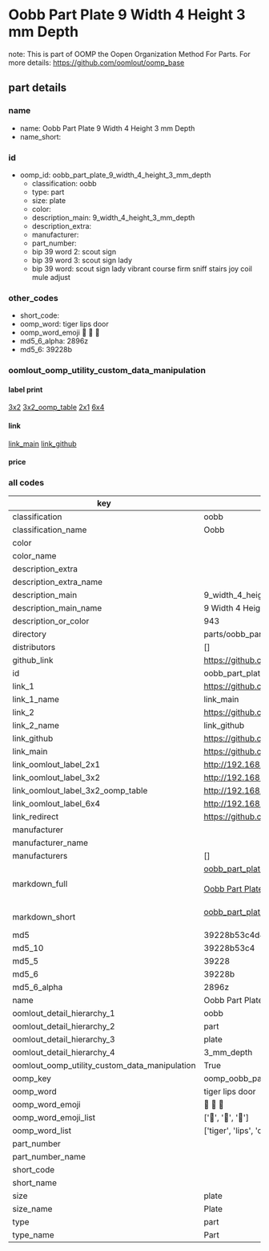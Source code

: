 # Oobb Part Plate 9 Width 4 Height 3 mm Depth  

note: This is part of OOMP the Oopen Organization Method For Parts. For more details: https://github.com/oomlout/oomp_base

##  part details
  







### name
* name: Oobb Part Plate 9 Width 4 Height 3 mm Depth
* name_short: 
### id
* oomp_id: oobb_part_plate_9_width_4_height_3_mm_depth
  * classification: oobb
  * type: part
  * size: plate
  * color: 
  * description_main: 9_width_4_height_3_mm_depth
  * description_extra: 
  * manufacturer: 
  * part_number: 
  * bip 39 word 2: scout sign
  * bip 39 word 3: scout sign lady
  * bip 39 word: scout sign lady vibrant course firm sniff stairs joy coil mule adjust

### other_codes
* short_code: 
* oomp_word: tiger lips door
* oomp_word_emoji :tiger: :lips: :door:
* md5_6_alpha: 2896z
* md5_6: 39228b






### oomlout_oomp_utility_custom_data_manipulation
#### label print
[3x2](http://192.168.1.245:1112/?label=oomp%202896z)
[3x2_oomp_table](http://192.168.1.108:1112/?label=oomp%202896z)
[2x1](http://192.168.1.242:1112/?label=oomp%202896z)
[6x4](http://192.168.1.55:1112/?label=oomp%202896z)    

#### link

[link_main](https://github.com/oomlout/oomlout_oomp_version_1_messy/tree/main/parts/oobb_part_plate_9_width_4_height_3_mm_depth) [link_github](https://github.com/oomlout/oomlout_oomp_version_1_messy/tree/main/parts/oobb_part_plate_9_width_4_height_3_mm_depth)                             

#### price







### all codes 
| key | value |  
| --- | --- |  
| classification | oobb |  
| classification_name | Oobb |  
| color |  |  
| color_name |  |  
| description_extra |  |  
| description_extra_name |  |  
| description_main | 9_width_4_height_3_mm_depth |  
| description_main_name | 9 Width 4 Height 3 mm Depth |  
| description_or_color | 943 |  
| directory | parts/oobb_part_plate_9_width_4_height_3_mm_depth |  
| distributors | [] |  
| github_link | https://github.com/oomlout/oomlout_oomp_part_src/tree/main/parts/oobb_part_plate_9_width_4_height_3_mm_depth |  
| id | oobb_part_plate_9_width_4_height_3_mm_depth |  
| link_1 | https://github.com/oomlout/oomlout_oomp_version_1_messy/tree/main/parts/oobb_part_plate_9_width_4_height_3_mm_depth |  
| link_1_name | link_main |  
| link_2 | https://github.com/oomlout/oomlout_oomp_version_1_messy/tree/main/parts/oobb_part_plate_9_width_4_height_3_mm_depth |  
| link_2_name | link_github |  
| link_github | https://github.com/oomlout/oomlout_oomp_version_1_messy/tree/main/parts/oobb_part_plate_9_width_4_height_3_mm_depth |  
| link_main | https://github.com/oomlout/oomlout_oomp_version_1_messy/tree/main/parts/oobb_part_plate_9_width_4_height_3_mm_depth |  
| link_oomlout_label_2x1 | http://192.168.1.242:1112/?label=oomp%202896z |  
| link_oomlout_label_3x2 | http://192.168.1.245:1112/?label=oomp%202896z |  
| link_oomlout_label_3x2_oomp_table | http://192.168.1.108:1112/?label=oomp%202896z |  
| link_oomlout_label_6x4 | http://192.168.1.55:1112/?label=oomp%202896z |  
| link_redirect | https://github.com/oomlout/oomlout_oomp_version_1_messy/tree/main/parts/oobb_part_plate_9_width_4_height_3_mm_depth |  
| manufacturer |  |  
| manufacturer_name |  |  
| manufacturers | [] |  
| markdown_full | [oobb_part_plate_9_width_4_height_3_mm_depth](none)<br>[](none)<br>[Oobb Part Plate 9 Width 4 Height 3 Mm Depth](none)<br><br> |  
| markdown_short | [oobb_part_plate_9_width_4_height_3_mm_depth](none)<br><br> |  
| md5 | 39228b53c4d459ad5d18af36f932160a |  
| md5_10 | 39228b53c4 |  
| md5_5 | 39228 |  
| md5_6 | 39228b |  
| md5_6_alpha | 2896z |  
| name | Oobb Part Plate 9 Width 4 Height 3 mm Depth |  
| oomlout_detail_hierarchy_1 | oobb |  
| oomlout_detail_hierarchy_2 | part |  
| oomlout_detail_hierarchy_3 | plate |  
| oomlout_detail_hierarchy_4 | 3_mm_depth |  
| oomlout_oomp_utility_custom_data_manipulation | True |  
| oomp_key | oomp_oobb_part_plate_9_width_4_height_3_mm_depth |  
| oomp_word | tiger lips door |  
| oomp_word_emoji | :tiger: :lips: :door: |  
| oomp_word_emoji_list | [':tiger:', ':lips:', ':door:'] |  
| oomp_word_list | ['tiger', 'lips', 'door'] |  
| part_number |  |  
| part_number_name |  |  
| short_code |  |  
| short_name |  |  
| size | plate |  
| size_name | Plate |  
| type | part |  
| type_name | Part |  
